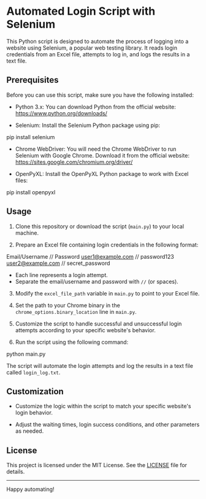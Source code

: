 # Automated Login Script with Selenium

This Python script is designed to automate the process of logging into a website using Selenium, a popular web testing library. It reads login credentials from an Excel file, attempts to log in, and logs the results in a text file.

## Prerequisites

Before you can use this script, make sure you have the following installed:

- Python 3.x: You can download Python from the official website: https://www.python.org/downloads/

- Selenium: Install the Selenium Python package using pip:

pip install selenium


- Chrome WebDriver: You will need the Chrome WebDriver to run Selenium with Google Chrome. Download it from the official website: https://sites.google.com/chromium.org/driver/

- OpenPyXL: Install the OpenPyXL Python package to work with Excel files:

pip install openpyxl


## Usage

1. Clone this repository or download the script (`main.py`) to your local machine.

2. Prepare an Excel file containing login credentials in the following format:

Email/Username // Password
user1@example.com // password123
user2@example.com // secret_password


- Each line represents a login attempt.
- Separate the email/username and password with `//` (or spaces).

3. Modify the `excel_file_path` variable in `main.py` to point to your Excel file.

4. Set the path to your Chrome binary in the `chrome_options.binary_location` line in `main.py`.

5. Customize the script to handle successful and unsuccessful login attempts according to your specific website's behavior.

6. Run the script using the following command:

python main.py


The script will automate the login attempts and log the results in a text file called `login_log.txt`.

## Customization

- Customize the logic within the script to match your specific website's login behavior.

- Adjust the waiting times, login success conditions, and other parameters as needed.


## License

This project is licensed under the MIT License. See the [LICENSE](LICENSE) file for details.

---

Happy automating!
